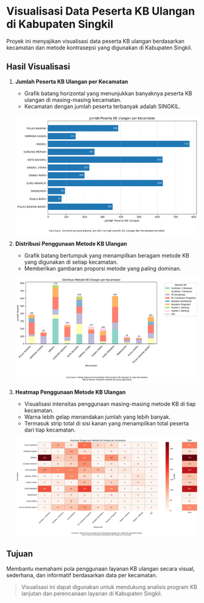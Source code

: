 # Visualisasi Data Peserta KB Ulangan di Kabupaten Singkil

Proyek ini menyajikan visualisasi data peserta KB ulangan berdasarkan kecamatan dan metode kontrasepsi yang digunakan di Kabupaten Singkil.

## Hasil Visualisasi

1. **Jumlah Peserta KB Ulangan per Kecamatan**

   * Grafik batang horizontal yang menunjukkan banyaknya peserta KB ulangan di masing-masing kecamatan.
   * Kecamatan dengan jumlah peserta terbanyak adalah SINGKIL.

   ![Jumlah Peserta KB Ulangan](output_kb_ulangan/peserta_kb_ulangan_per_kecamatan.png)

2. **Distribusi Penggunaan Metode KB Ulangan**

   * Grafik batang bertumpuk yang menampilkan beragam metode KB yang digunakan di setiap kecamatan.
   * Memberikan gambaran proporsi metode yang paling dominan.

   ![Distribusi Metode KB Ulangan](output_kb_ulangan/stacked_kb_ulangan_per_kecamatan.png)

3. **Heatmap Penggunaan Metode KB Ulangan**

   * Visualisasi intensitas penggunaan masing-masing metode KB di tiap kecamatan.
   * Warna lebih gelap menandakan jumlah yang lebih banyak.
   * Termasuk strip total di sisi kanan yang menampilkan total peserta dari tiap kecamatan.

   ![Heatmap Metode KB Ulangan](output_kb_ulangan/heatmap_kb_ulangan_dengan_total_strip.png)

## Tujuan

Membantu memahami pola penggunaan layanan KB ulangan secara visual, sederhana, dan informatif berdasarkan data per kecamatan.

> Visualisasi ini dapat digunakan untuk mendukung analisis program KB lanjutan dan perencanaan layanan di Kabupaten Singkil.
